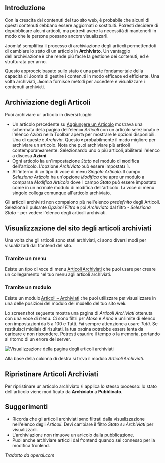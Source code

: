 <!-- Filename: J4.x:How_to_Archive_an_Article / Display title: Articoli: Archivio  -->

## Introduzione

Con la crescita dei contenuti del tuo sito web, è probabile che alcuni di questi contenuti debbano essere aggiornati o sostituiti. Potresti decidere di depubblicare alcuni articoli, ma potresti avere la necessità di mantenerli in modo che le persone possano ancora visualizzarli.

Joomla! semplifica il processo di archiviazione degli articoli permettendoti di cambiare lo stato di un articolo in **Archiviato**. Un vantaggio dell'archiviazione è che rende più facile la gestione dei contenuti, ed è strutturata per anno.

Questo approccio basato sullo stato è una parte fondamentale della capacità di Joomla di gestire i contenuti in modo efficace ed efficiente. Una volta archiviati, Joomla fornisce metodi per accedere e visualizzare i contenuti archiviati.

## Archiviazione degli Articoli

Puoi archiviare un articolo in diversi luoghi:

- Un articolo precedente su
  [Aggiungere un Articolo](jdocmnaual?article=user/getting-started/adding-an-article)
  mostrava una schermata della pagina dell'elenco *Articoli* con un articolo selezionato e 
  l'elenco *Azioni* nella Toolbar aperta per mostrare le opzioni disponibili. Una di 
  queste è *Archivia*. Questo è probabilmente il modo migliore per archiviare un articolo. Nota 
  che puoi archiviare più articoli contemporaneamente. Selezionando uno o più articoli, 
  abiliterai l'elenco a discesa **Azioni**.
- Ogni articolo ha un'impostazione *Stato* nel modulo di modifica dell'articolo. 
  L'opzione *Archiviato* può essere impostata lì.
- All'interno di un tipo di voce di menu *Singolo Articolo*. Il campo *Seleziona Articolo* ha un'opzione 
  *Modifica* che apre un modulo a comparsa *Modifica Articolo* dove il campo *Stato* 
  può essere impostato come in un normale modulo di modifica dell'articolo. La voce di menu singolo 
  collega comunque all'articolo archiviato.

Gli articoli archiviati non compaiono più nell'elenco *predefinito* degli Articoli. Seleziona il 
pulsante *Opzioni Filtro* e poi *Archiviato* dal filtro *- Seleziona Stato -* 
per vedere l'elenco degli articoli archiviati.

## Visualizzazione del sito degli articoli archiviati

Una volta che gli articoli sono stati archiviati, ci sono diversi modi per visualizzarli dal frontend del sito.

### Tramite un menu

Esiste un tipo di voce di menu [Articoli Archiviati](jdocmanual?article=user/menus/menu-item-type-archived-articles) che puoi usare per creare un collegamento nel tuo menu agli articoli archiviati.

### Tramite un modulo

Esiste un modulo [Articoli – Archiviati](jdocmanual?article=user/modules/articles-archived-module) che puoi utilizzare per visualizzare in una delle posizioni del modulo del modello del tuo sito web.

Lo screenshot seguente mostra una pagina di *Articoli Archiviati* ottenuta con una voce di menu. Ci sono filtri per *Mese* e *Anno* e un limite di elenco con impostazioni da 5 a 100 e Tutti. Fai sempre attenzione a usare *Tutti*. Se restituisci migliaia di risultati, la tua pagina potrebbe essere lenta da caricare e non rispondere. Potresti esaurire il tempo o la memoria, portando al ritorno di un errore del server.

![Visualizzazione della pagina degli articoli archiviati](../../../en/images/articles/articles-archived-site.png)

Alla base della colonna di destra si trova il modulo *Articoli Archiviati*.  

## Ripristinare Articoli Archiviati

Per ripristinare un articolo archiviato si applica lo stesso processo: lo stato dell'articolo viene modificato da **Archiviato** a **Pubblicato**.  

## Suggerimenti

* Ricorda che gli articoli archiviati sono filtrati dalla visualizzazione nell'elenco degli *Articoli*. Devi cambiare il filtro *Stato* su *Archiviati* per visualizzarli.
* L'archiviazione non rimuove un articolo dalla pubblicazione.
* Puoi anche archiviare articoli dal frontend quando sei connesso per la modifica frontend.

*Tradotto da openai.com*

